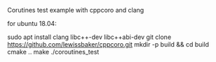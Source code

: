 Corutines test example with cppcoro and clang 

for ubuntu 18.04:

sudo apt install clang libc++-dev libc++abi-dev
git clone https://github.com/lewissbaker/cppcoro.git
mkdir -p build && cd build
cmake ..
make
./coroutines_test
